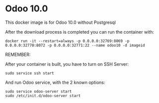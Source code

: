 Odoo 10.0
========

This docker image is for Odoo 10.0 without Postgresql

After the download process is completed you can run the container with:

    docker run -it --restart=always -p 0.0.0.0:32769:8069 -p 0.0.0.0:32770:8072 -p 0.0.0.0:32771:22 --name odoo10 -d imageid

REMEMBER:

After your container is built, you have to turn on SSH Server:

    sudo service ssh start
    
And run Odoo service, with the 2 known options:
     
    sudo service odoo-server start
    sudo /etc/init.d/odoo-server start